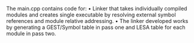 The main.cpp contains code for:
• Linker that takes individually compiled modules and creates single executable by resolving external symbol references and module relative addressing.
• The linker developed works by generating a GEST/Symbol table in pass one and LESA table for each module in pass two.


